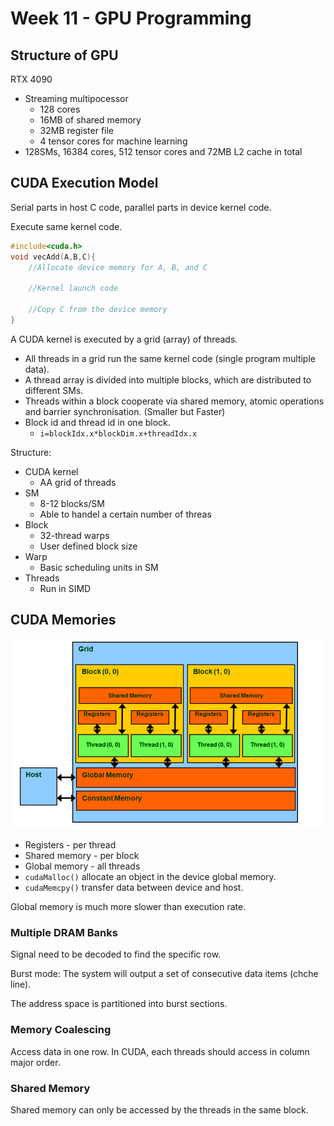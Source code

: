 # Week 11 - GPU Programming

## Structure of GPU

RTX 4090

- Streaming multipocessor
  - 128 cores
  - 16MB of shared memory
  - 32MB register file
  - 4 tensor cores for machine learning
- 128SMs, 16384 cores, 512 tensor cores and 72MB L2 cache in total



## CUDA Execution Model

Serial parts in host C code, parallel parts in device kernel code.

Execute same kernel code.

```C++
#include<cuda.h>
void vecAdd(A,B,C){
    //Allocate device memory for A, B, and C

    //Kernel launch code

    //Copy C from the device memory
}
```

A CUDA kernel is executed by a grid (array) of threads.
- All threads in a grid run the same kernel code (single program multiple data).
- A thread array is divided into multiple blocks, which are distributed to different SMs.
- Threads within a block cooperate via shared memory, atomic operations and barrier synchronisation. (Smaller but Faster)
- Block id and thread id in one block.
  - `i=blockIdx.x*blockDim.x+threadIdx.x`


Structure:
- CUDA kernel 
  - AA grid of threads
- SM 
  - 8-12 blocks/SM
  - Able to handel a certain number of threas  
- Block 
  - 32-thread warps
  - User defined block size
- Warp 
  - Basic scheduling units in SM
- Threads 
  - Run in SIMD

## CUDA Memories

![Alt text](image.png)

- Registers - per thread
- Shared memory - per block
- Global memory - all threads
- `cudaMalloc()` allocate an object in the device global memory.
- `cudaMemcpy()` transfer data between device and host.

Global memory is much more slower than execution rate.

### Multiple DRAM Banks

Signal need to be decoded to find the specific row.

Burst mode: The system will output a set of consecutive data items (chche line).

The address space is partitioned into burst sections.

### Memory Coalescing

Access data in one row. In CUDA, each threads should access in column major order.

### Shared Memory

Shared memory can only be accessed by the threads in the same block.

